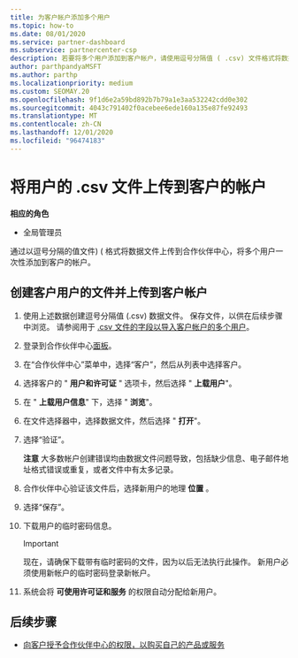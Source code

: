 ```yaml
---
title: 为客户帐户添加多个用户
ms.topic: how-to
ms.date: 08/01/2020
ms.service: partner-dashboard
ms.subservice: partnercenter-csp
description: 若要将多个用户添加到客户帐户，请使用逗号分隔值 ( .csv) 文件格式将数据文件上传到合作伙伴中心。
author: parthpandyaMSFT
ms.author: parthp
ms.localizationpriority: medium
ms.custom: SEOMAY.20
ms.openlocfilehash: 9f1d6e2a59bd892b7b79a1e3aa532242cdd0e302
ms.sourcegitcommit: 4043c791402f0acebee6ede160a135e87fe92493
ms.translationtype: MT
ms.contentlocale: zh-CN
ms.lasthandoff: 12/01/2020
ms.locfileid: "96474183"
---
```

# <a name="upload-a-csv-file-of-users-to-a-customers-account"></a>将用户的 .csv 文件上传到客户的帐户


**相应的角色**

- 全局管理员

通过以逗号分隔的值文件)  ( 格式将数据文件上传到合作伙伴中心，将多个用户一次性添加到客户的帐户。 

## <a name="create-the-file-of-customer-users-and-upload-to-customer-account"></a>创建客户用户的文件并上传到客户帐户

1. 使用上述数据创建逗号分隔值 (.csv) 数据文件。 保存文件，以供在后续步骤中浏览。 请参阅用于 [.csv 文件的字段以导入客户帐户的多个用户](file-customer-users.md)。 

2. 登录到合作伙伴中心[面板](https://partner.microsoft.com/dashboard)。

3. 在“合作伙伴中心”菜单中，选择“客户”，然后从列表中选择客户。

4. 选择客户的 " **用户和许可证** " 选项卡，然后选择 " **上载用户**"。

5. 在 " **上载用户信息**" 下，选择 " **浏览**"。

6. 在文件选择器中，选择数据文件，然后选择 " **打开**"。

7. 选择“验证”。

    **注意** 大多数帐户创建错误均由数据文件问题导致，包括缺少信息、电子邮件地址格式错误或重复，或者文件中有太多记录。

8. 合作伙伴中心验证该文件后，选择新用户的地理 **位置** 。
9. 选择“保存”。
10. 下载用户的临时密码信息。

    >[!IMPORTANT]
    > 现在，请确保下载带有临时密码的文件，因为以后无法执行此操作。 新用户必须使用新帐户的临时密码登录新帐户。

11. 系统会将 **可使用许可证和服务** 的权限自动分配给新用户。 

## <a name="next-steps"></a>后续步骤

- [向客户授予合作伙伴中心的权限，以购买自己的产品或服务](give-customers-permission.md)
